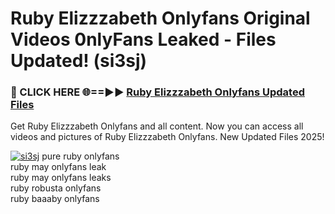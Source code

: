 # Ruby Elizzzabeth Onlyfans Original Videos 0nlyFans Leaked - Files Updated! (si3sj)

<h3>🔴 CLICK HERE 🌐==►► <a href="https://tinyurl.com/ms9xzufz" rel="nofollow">Ruby Elizzzabeth Onlyfans Updated Files</a></h3>

Get Ruby Elizzzabeth Onlyfans and all content. Now you can access all videos and pictures of Ruby Elizzzabeth Onlyfans. New Updated Files 2025!

[![si3sj](https://i.imgur.com/PQ7UWWw.gif)](https://tinyurl.com/ms9xzufz)
pure ruby onlyfans<br>
ruby may onlyfans leak<br>
ruby may onlyfans leaks<br>
ruby robusta onlyfans<br>
ruby baaaby onlyfans
